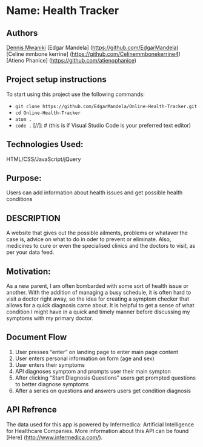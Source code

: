 # Name: Health Tracker
## Authors
[Dennis Mwaniki](https://github.com/dennismwaniki67)
[Edgar Mandela] (https://github.com/EdgarMandela)
[Celine mmbone kerrine] (https://github.com/Celinemmbonekerrine4)
[Atieno Phanice] (https://github.com/atienophanice)
## Project setup instructions
To start using this project use the following commands:
- `git clone https://github.com/EdgarMandela/Online-Health-Tracker.git`
- `cd Online-Health-Tracker`
- `atom .`
- `code .` [//]: # (this is if Visual Studio Code is your preferred text editor)

## Technologies Used: 
HTML/CSS/JavaScript/jQuery

## Purpose:

Users can add information about health issues and get possible health conditions
## DESCRIPTION 
A website that gives out the possible ailments, problems or whataver the case is, advice on what to do in oder to prevent or eliminate. Also, medicines to cure or even the specialised clinics and the doctors to visit, as per your data feed.

## Motivation:

As a new parent, I am often bombarded with some sort of health issue or another. With the addition of managing a busy schedule, it is often hard to visit a doctor right away, so the idea for creating a symptom checker that allows for a quick diagnosis came about. It is helpful to get a sense of what condition I might have in a quick and timely manner before discussing my symptoms with my primary doctor.

## Document Flow

1) User presses “enter” on landing page to enter main page content
2) User enters personal information on form (age and sex)
3) User enters their symptoms
4) API diagnoses symptom and prompts user their main sympton
5) After clicking “Start Diagnosis Questions” users get prompted questions to better diagnose symptoms
6) After a series on questions and answers users get condition diagnosis

## API Refrence

The data used for this app is powered by Infermedica: Artificial Intelligence for Healthcare Companies.
More information about this API can be found [Here] (http://www.infermedica.com/).

